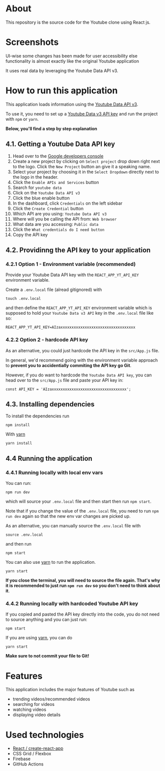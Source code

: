 # About
This repository is the source code for the Youtube clone using React js.

# Screenshots
UI-wise some changes has been made for user accessibility else functionality is  almost exactly like the original Youtube application

It uses real data by leveraging the Youtube Data API v3.

#  How to run this application

This application loads information using the [Youtube Data API v3](https://developers.google.com/youtube/v3/docs/).

To use it, you need to set up a [Youtube Data v3 API key](https://productioncoder.com/build-youtube-in-react-part-19/) and run the project with `npm` or `yarn`.

**Below, you'll find a step by step explanation**

## 4.1. Getting a Youtube Data API key

1. Head over to the [Google developers console](https://console.developers.google.com)
2. Create a new project by clicking on `Select project` drop down right next to the logo. Click the `New Project` button an give it a speaking name.
3. Select your project by choosing it in the `Select Dropdown` directly next to the logo in the header.
4. Click the `Enable APIs and Services` button
5. Search for `youtube data`
6. Click on the `Youtube Data API v3`
7. Click the blue enable button
8. In the dashboard, click `Credentials` on the left sidebar
9. Click the `Create Credential` button
10. Which API are you using: `Youtube Data API v3`
11. Where will you be calling the API from: `Web browser`
12. What data are you accessing: `Public data`
13. Click the `What credentials do I need button`
14. Copy the API key

## 4.2. Providinng the API key to your application

### 4.2.1 Option 1 - Environment variable (recommended)

Provide your Youtube Data API key with the `REACT_APP_YT_API_KEY` environment variable.

Create a `.env.local` file (alread gitignored) with

```
touch .env.local
```

and then define the `REACT_APP_YT_API_KEY` environment variable which is supposed to hold your `Youtube Data v3 API` key in the `.env.local` file like so:

```
REACT_APP_YT_API_KEY=AIzaxxxxxxxxxxxxxxxxxxxxxxxxxxxxxxxxxx
```

### 4.2.2 Option 2 - hardcode API key

As an alternative, you could just hardcode the API key in the `src/App.js` file.

In general, we'd recommend going with the environment variable approach to **prevent you to accidentially commiting the API key go Git**.

However, if you do want to hardcode the `Youtube Data API key`, you can head over to the `src/App.js` file and paste your API key in:

```
const API_KEY = 'AIzaxxxxxxxxxxxxxxxxxxxxxxxxxxxxxxxxxx';
```

## 4.3. Installing dependencies

To install the dependencies run

```
npm install
```

With [yarn](https://yarnpkg.com/lang/en/)

```
yarn install
```

## 4.4 Running the application

### 4.4.1 Running locally with local env vars

You can run:
```
npm run dev
```

which will source your `.env.local` file and then start then run `npm start`.

Note that if you change the value of the `.env.local` file, you need to run `npm run dev` again so that the new env var changes are picked up.

As an alternative, you can manually source the `.env.local` file with

```
source .env.local
```

and then run

```
npm start
```

You can also use [yarn](https://yarnpkg.com/lang/en/) to run the application.

```
yarn start
```

**If you close the terminal, you will need to source the file again. That's why it is recommended to just run `npm run dev` so you don't need to think about it**.

### 4.4.2 Running locally with hardcoded Youtube API key

If you copied and pasted the API key directly into the code, you do not need to source anything and you can just run:

```
npm start
```

If you are using [yarn](https://yarnpkg.com/lang/en/), you can do

```
yarn start
```

**Make sure to not commit your file to Git!**



#  Features

This application includes the major features of Youtube such as

- trending videos/recommended videos
- searching for videos
- watching videos
- displaying video details

#  Used technologies

- [React / create-react-app](https://github.com/facebook/create-react-app)
- CSS Grid / Flexbox
- Firebase 
- GitHub Actions
